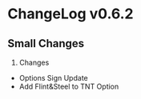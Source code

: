 # ChangeLog v0.6.2
**Small Changes**
---

1) Changes
* Options Sign Update
* Add Flint&Steel to TNT Option 